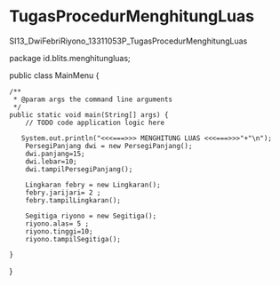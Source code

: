 TugasProcedurMenghitungLuas
===========================

SI13_DwiFebriRiyono_13311053P_TugasProcedurMenghitungLuas

package id.blits.menghitungluas;

public class MainMenu {

    /**
     * @param args the command line arguments
     */
    public static void main(String[] args) {
        // TODO code application logic here
        
       System.out.println("<<<===>>> MENGHITUNG LUAS <<<===>>>"+"\n");
        PersegiPanjang dwi = new PersegiPanjang();
        dwi.panjang=15;
        dwi.lebar=10;
        dwi.tampilPersegiPanjang();
        
        Lingkaran febry = new Lingkaran();
        febry.jarijari= 2 ;
        febry.tampilLingkaran();
        
        Segitiga riyono = new Segitiga();
        riyono.alas= 5 ;
        riyono.tinggi=10;
        riyono.tampilSegitiga();
    
    }
    
}


